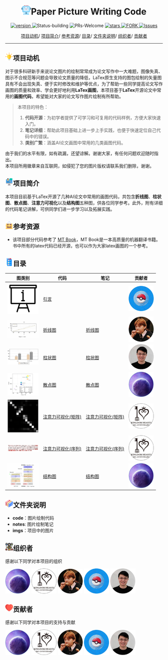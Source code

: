 
<p align="center">
<h1 align="center"> <img src="./imgs/icon/ai.png" width="30" />Paper Picture Writing Code</h1>
</p>

<p align="center">
  	<a href="https://img.shields.io/badge/version-v0.1.0-blue">
      <img alt="version" src="https://img.shields.io/badge/version-v0.1.0-blue?color=FF8000?color=009922" />
    </a>
  <a >
       <img alt="Status-building" src="https://img.shields.io/badge/Status-building-blue" />
  	</a>
  <a >
       <img alt="PRs-Welcome" src="https://img.shields.io/badge/PRs-Welcome-red" />
  	</a>
   	<a href="https://github.com/MLNLP-World/Paper-Picture-Writing-Code/stargazers">
       <img alt="stars" src="https://img.shields.io/github/stars/MLNLP-World/Paper-Picture-Writing-Code" />
  	</a>
  	<a href="https://github.com/MLNLP-World/Paper_Writing_Tips/network/members">
       <img alt="FORK" src="https://img.shields.io/github/forks/MLNLP-World/Paper-Picture-Writing-Code?color=FF8000" />
  	</a>
    <a href="https://github.com/MLNLP-World/Paper-Picture-Writing-Code/issues">
      <img alt="Issues" src="https://img.shields.io/github/issues/MLNLP-World/Paper-Picture-Writing-Code?color=0088ff"/>
    </a>
    <br />
</p>

<div align="center">
<p align="center">
  <a href="#项目动机">项目动机</a>/
  <a href="#项目简介">项目简介</a>/
  <a href="#参考资源">参考资源</a>/
  <a href="#目录">目录</a>/
  <a href="#文件夹说明">文件夹说明</a>/
  <a href="#组织者">组织者</a>/
  <a href="#贡献者">贡献者</a>
</p>
</div>



---

## <img src="./imgs/icon/motivation.png" width="25" />项目动机

对于很多科研新手来说论文图片的绘制常常成为论文写作中一大难题，图像失真、图示不合规范等问题会导致论文质量的降低，LaTex原生支持的图包绘制的矢量图具有不会出现失真、便于实时修改和维护等优点，为了帮助一些同学提高论文写作画图的质量和效率、学会更好地利用**LaTex画图**，本项目基于**LaTex**开源论文中常用的**画图代码**，希望能对大家的论文写作图片绘制有所帮助。

>本项目的特色：
>1. **代码开源**：为初学者提供了可学习和可复用的代码样例，方便大家快速入门。
>2. **笔记详细**：帮助此项目基础上进一步上手实践，也便于快速定位自己代码中的错误。 
>3. **类别广繁**：涵盖AI论文画图中常用的几类画图代码。


由于我们的水平有限，如有疏漏，还望谅解。谢谢大家，有任何问题欢迎随时指出。     
本项目所用徽章来自互联网，如侵犯了您的图片版权请联系我们删除，谢谢。

## <img src="./imgs/icon/intro.png" width="25" />项目简介

本项目目前基于LaTex开源了几种AI论文中常用的画图代码，共包含**折线图**、**柱状图**、**散点图**、**注意力可视化**以及**结构图**五种图，供各位同学参考。此外，附有详细的代码笔记讲解，可供同学们进一步学习以及拓展实践。


## <img src="./imgs/icon/resource.png" width="25" />参考资源

- 该项目部分代码参考了 [MT Book](https://github.com/NiuTrans/MTBook)，MT Book是一本高质量的机器翻译书籍。书中所有的latex代码已经开源，也可以作为大家latex画图的一个参考。

## <img src="./imgs/icon/catalogue.png" width="25" />目录


| 图类别 | 代码                                                       | 笔记 | 贡献者                                                      |
| ---- | ------------------------------------------------------------ | ------------------------------------------------------------ |------------------------------------------------------------ |
| <img src="./imgs/category/intro.png" width="100" />   | [引言](./README.md) | | <a href="https://github.com/YudiZh">  <img src="./imgs/profile/yudi_zhang.jpg"  width="80" /></a> |
| <img src="./imgs/category/line.png" width="100" />      | [折线图](./code/line_chart.tex) | [折线图](./notes/line_chart-latex.pdf) | <a href="https://github.com/JoeYing1019">  <img src="./imgs/profile/shijue_huang.jpg"  width="80" /></a> |
| <img src="./imgs/category/histogram.png" width="100" />   | [柱状图](./code/histogram.tex) | [柱状图](./notes/histogram-latex.pdf)| <a href="https://github.com/yizhen20133868">  <img src="./imgs/profile/libo_qin.jpg"  width="80" /></a>|
| <img src="./imgs/category/scatter.png" width="100" />    | [散点图](./code/scatter_diagram.tex) | [散点图](./notes/scatter_diagram.md) |<a href="https://github.com/libeineu">  <img src="./imgs/profile/bei_li.jpg"  width="80" /></a> |
| <img src="./imgs/category/attention.png" width="100" />    | [注意力可视化(矩阵)](./code/attention.py)| [注意力可视化(矩阵)](./notes/attention.md)  | <a href="https://github.com/SivilTaram">  <img src="./imgs/profile/qian_liu.jpg"  width="80" /></a> |
| <img src="./imgs/category/text_attention.png" width="100" />    | [注意力可视化(序列)](./code/text_attention.tex)| [注意力可视化(序列)](./notes/text_attention.md)  | <a href="https://github.com/SivilTaram">  <img src="./imgs/profile/qian_liu.jpg"  width="80" /></a> |
| <img src="./imgs/category/struct.png" width="100" />    | [结构图](./code/transformer.tex) | [结构图](./notes/transformer.md) | <a href="https://github.com/libeineu">  <img src="./imgs/profile/bei_li.jpg"  width="80" /></a> |





## <img src="./imgs/icon/folders.png" width="25" />文件夹说明


- **code**：图片绘制代码
- **notes**: 图片绘制笔记
- **imgs**：项目中的图片


## <img src="./imgs/icon/organizer.png" width="25" />组织者
感谢以下同学对本项目的组织

<a href="https://github.com/libeineu">  <img src="./imgs/profile/bei_li.jpg"  width="80" /></a>
<a href="https://github.com/SivilTaram">  <img src="./imgs/profile/qian_liu.jpg"  width="80" /></a>
<a href="https://github.com/JoeYing1019">  <img src="./imgs/profile/shijue_huang.jpg"  width="80" /></a>
<a href="https://github.com/YudiZh">  <img src="./imgs/profile/yudi_zhang.jpg"  width="80" /></a>
<a href="https://github.com/yizhen20133868">  <img src="./imgs/profile/libo_qin.jpg"  width="80" /></a>



## <img src="./imgs/icon/heart.png" width="25" />贡献者
感谢以下同学对本项目的支持与贡献

<a href="https://github.com/libeineu">  <img src="./imgs/profile/bei_li.jpg"  width="80" /></a>
<a href="https://github.com/SivilTaram">  <img src="./imgs/profile/qian_liu.jpg"  width="80" /></a>
<a href="https://github.com/JoeYing1019">  <img src="./imgs/profile/shijue_huang.jpg"  width="80" /></a>
<a href="https://github.com/YudiZh">  <img src="./imgs/profile/yudi_zhang.jpg"  width="80" /></a>
<a href="https://github.com/yizhen20133868">  <img src="./imgs/profile/libo_qin.jpg"  width="80" /></a>


